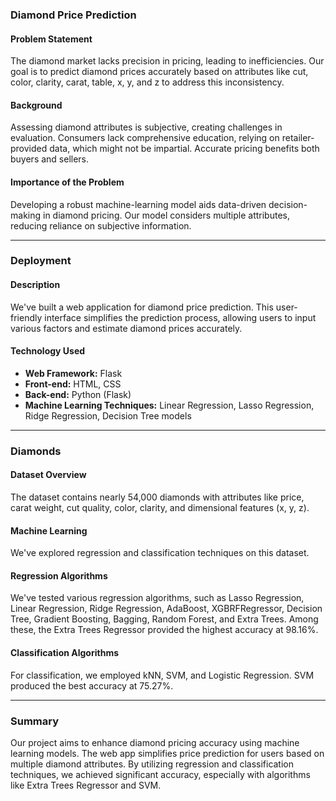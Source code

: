 ### Diamond Price Prediction

#### Problem Statement
The diamond market lacks precision in pricing, leading to inefficiencies. Our goal is to predict diamond prices accurately based on attributes like cut, color, clarity, carat, table, x, y, and z to address this inconsistency.

#### Background
Assessing diamond attributes is subjective, creating challenges in evaluation. Consumers lack comprehensive education, relying on retailer-provided data, which might not be impartial. Accurate pricing benefits both buyers and sellers.

#### Importance of the Problem
Developing a robust machine-learning model aids data-driven decision-making in diamond pricing. Our model considers multiple attributes, reducing reliance on subjective information.

---

### Deployment

#### Description
We've built a web application for diamond price prediction. This user-friendly interface simplifies the prediction process, allowing users to input various factors and estimate diamond prices accurately.

#### Technology Used
- **Web Framework:** Flask
- **Front-end:** HTML, CSS
- **Back-end:** Python (Flask)
- **Machine Learning Techniques:** Linear Regression, Lasso Regression, Ridge Regression, Decision Tree models

---

### Diamonds

#### Dataset Overview
The dataset contains nearly 54,000 diamonds with attributes like price, carat weight, cut quality, color, clarity, and dimensional features (x, y, z). 

#### Machine Learning
We've explored regression and classification techniques on this dataset.

#### Regression Algorithms
We've tested various regression algorithms, such as Lasso Regression, Linear Regression, Ridge Regression, AdaBoost, XGBRFRegressor, Decision Tree, Gradient Boosting, Bagging, Random Forest, and Extra Trees. Among these, the Extra Trees Regressor provided the highest accuracy at 98.16%.

#### Classification Algorithms
For classification, we employed kNN, SVM, and Logistic Regression. SVM produced the best accuracy at 75.27%.

---

### Summary
Our project aims to enhance diamond pricing accuracy using machine learning models. The web app simplifies price prediction for users based on multiple diamond attributes. By utilizing regression and classification techniques, we achieved significant accuracy, especially with algorithms like Extra Trees Regressor and SVM.
